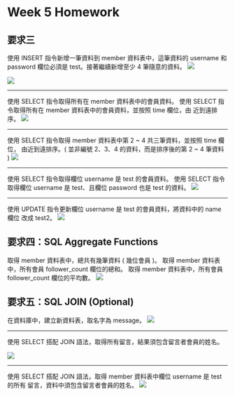 # Week 5 Homework

## 要求三

使用 INSERT 指令新增一筆資料到 member 資料表中，這筆資料的 username 和
password 欄位必須是 test。接著繼續新增至少 4 筆隨意的資料。
![](https://i.imgur.com/cfUvoCr.png)

![](https://i.imgur.com/ejpxqQ1.png)

<hr>

使用 SELECT 指令取得所有在 member 資料表中的會員資料。
使用 SELECT 指令取得所有在 member 資料表中的會員資料，並按照 time 欄位，由
近到遠排序。
![](https://i.imgur.com/0VJitqP.png)

<hr>

使用 SELECT 指令取得 member 資料表中第 2 ~ 4 共三筆資料，並按照 time 欄位，
由近到遠排序。( 並非編號 2、3、4 的資料，而是排序後的第 2 ~ 4 筆資料 )
![](https://i.imgur.com/kLMywlG.png)

<hr>

使用 SELECT 指令取得欄位 username 是 test 的會員資料。
使用 SELECT 指令取得欄位 username 是 test、且欄位 password 也是 test 的資料。
![](https://i.imgur.com/T70JBCr.png)

<hr>

使用 UPDATE 指令更新欄位 username 是 test 的會員資料，將資料中的 name 欄位
改成 test2。
![](https://i.imgur.com/5rJxq7a.png)

## 要求四：SQL Aggregate Functions

取得 member 資料表中，總共有幾筆資料 ( 幾位會員 )。
取得 member 資料表中，所有會員 follower_count 欄位的總和。
取得 member 資料表中，所有會員 follower_count 欄位的平均數。
![](https://i.imgur.com/8R8Yyn4.png)

## 要求五：SQL JOIN (Optional)

在資料庫中，建立新資料表，取名字為 message。
![](https://i.imgur.com/wxidMiK.png)

<hr>

使用 SELECT 搭配 JOIN 語法，取得所有留言，結果須包含留言者會員的姓名。

![](https://i.imgur.com/LwBVp8x.png)

<HR>

使用 SELECT 搭配 JOIN 語法，取得 member 資料表中欄位 username 是 test 的所有
留言，資料中須包含留言者會員的姓名。
![](https://i.imgur.com/88cfP91.png)
